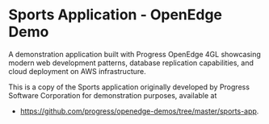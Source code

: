 # Sports Application - OpenEdge Demo

A demonstration application built with Progress OpenEdge 4GL showcasing modern web development patterns, database replication capabilities, and cloud deployment on AWS infrastructure.

This is a copy of the Sports application originally developed by Progress Software Corporation for demonstration purposes, available at

-  https://github.com/progress/openedge-demos/tree/master/sports-app.


